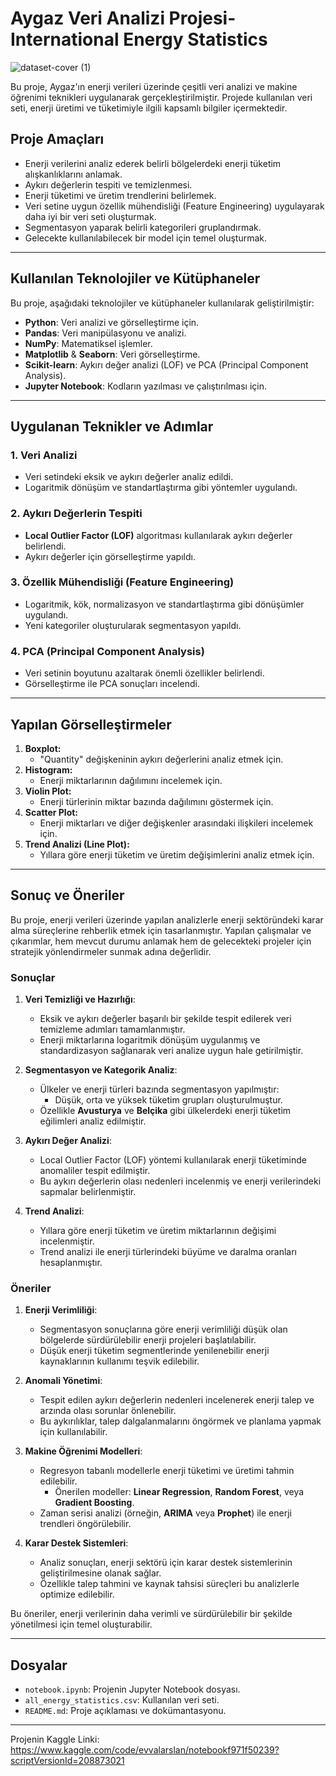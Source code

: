 # Aygaz Veri Analizi Projesi- International Energy Statistics

![dataset-cover (1)](https://github.com/user-attachments/assets/19fff067-bdd7-46bf-a49c-a12e1dabad9a)


Bu proje, Aygaz'ın enerji verileri üzerinde çeşitli veri analizi ve makine öğrenimi teknikleri uygulanarak gerçekleştirilmiştir. Projede kullanılan veri seti, enerji üretimi ve tüketimiyle ilgili kapsamlı bilgiler içermektedir.

## Proje Amaçları
- Enerji verilerini analiz ederek belirli bölgelerdeki enerji tüketim alışkanlıklarını anlamak.
- Aykırı değerlerin tespiti ve temizlenmesi.
- Enerji tüketimi ve üretim trendlerini belirlemek.
- Veri setine uygun özellik mühendisliği (Feature Engineering) uygulayarak daha iyi bir veri seti oluşturmak.
- Segmentasyon yaparak belirli kategorileri gruplandırmak.
- Gelecekte kullanılabilecek bir model için temel oluşturmak.

---

## Kullanılan Teknolojiler ve Kütüphaneler
Bu proje, aşağıdaki teknolojiler ve kütüphaneler kullanılarak geliştirilmiştir:
- **Python**: Veri analizi ve görselleştirme için.
- **Pandas**: Veri manipülasyonu ve analizi.
- **NumPy**: Matematiksel işlemler.
- **Matplotlib** & **Seaborn**: Veri görselleştirme.
- **Scikit-learn**: Aykırı değer analizi (LOF) ve PCA (Principal Component Analysis).
- **Jupyter Notebook**: Kodların yazılması ve çalıştırılması için.

---

## Uygulanan Teknikler ve Adımlar
### 1. Veri Analizi
- Veri setindeki eksik ve aykırı değerler analiz edildi.
- Logaritmik dönüşüm ve standartlaştırma gibi yöntemler uygulandı.

### 2. Aykırı Değerlerin Tespiti
- **Local Outlier Factor (LOF)** algoritması kullanılarak aykırı değerler belirlendi.
- Aykırı değerler için görselleştirme yapıldı.

### 3. Özellik Mühendisliği (Feature Engineering)
- Logaritmik, kök, normalizasyon ve standartlaştırma gibi dönüşümler uygulandı.
- Yeni kategoriler oluşturularak segmentasyon yapıldı.

### 4. PCA (Principal Component Analysis)
- Veri setinin boyutunu azaltarak önemli özellikler belirlendi.
- Görselleştirme ile PCA sonuçları incelendi.

---

## Yapılan Görselleştirmeler
1. **Boxplot:** 
   - "Quantity" değişkeninin aykırı değerlerini analiz etmek için.
2. **Histogram:** 
   - Enerji miktarlarının dağılımını incelemek için.
3. **Violin Plot:** 
   - Enerji türlerinin miktar bazında dağılımını göstermek için.
4. **Scatter Plot:** 
   - Enerji miktarları ve diğer değişkenler arasındaki ilişkileri incelemek için.
5. **Trend Analizi (Line Plot):**
   - Yıllara göre enerji tüketim ve üretim değişimlerini analiz etmek için.

---
## Sonuç ve Öneriler

Bu proje, enerji verileri üzerinde yapılan analizlerle enerji sektöründeki karar alma süreçlerine rehberlik etmek için tasarlanmıştır. Yapılan çalışmalar ve çıkarımlar, hem mevcut durumu anlamak hem de gelecekteki projeler için stratejik yönlendirmeler sunmak adına değerlidir.

### **Sonuçlar**
1. **Veri Temizliği ve Hazırlığı**:
   - Eksik ve aykırı değerler başarılı bir şekilde tespit edilerek veri temizleme adımları tamamlanmıştır.
   - Enerji miktarlarına logaritmik dönüşüm uygulanmış ve standardizasyon sağlanarak veri analize uygun hale getirilmiştir.

2. **Segmentasyon ve Kategorik Analiz**:
   - Ülkeler ve enerji türleri bazında segmentasyon yapılmıştır:
     - Düşük, orta ve yüksek tüketim grupları oluşturulmuştur.
   - Özellikle **Avusturya** ve **Belçika** gibi ülkelerdeki enerji tüketim eğilimleri analiz edilmiştir.

3. **Aykırı Değer Analizi**:
   - Local Outlier Factor (LOF) yöntemi kullanılarak enerji tüketiminde anomaliler tespit edilmiştir.
   - Bu aykırı değerlerin olası nedenleri incelenmiş ve enerji verilerindeki sapmalar belirlenmiştir.

4. **Trend Analizi**:
   - Yıllara göre enerji tüketim ve üretim miktarlarının değişimi incelenmiştir.
   - Trend analizi ile enerji türlerindeki büyüme ve daralma oranları hesaplanmıştır.

### **Öneriler**
1. **Enerji Verimliliği**:
   - Segmentasyon sonuçlarına göre enerji verimliliği düşük olan bölgelerde sürdürülebilir enerji projeleri başlatılabilir.
   - Düşük enerji tüketim segmentlerinde yenilenebilir enerji kaynaklarının kullanımı teşvik edilebilir.

2. **Anomali Yönetimi**:
   - Tespit edilen aykırı değerlerin nedenleri incelenerek enerji talep ve arzında olası sorunlar önlenebilir.
   - Bu aykırılıklar, talep dalgalanmalarını öngörmek ve planlama yapmak için kullanılabilir.

3. **Makine Öğrenimi Modelleri**:
   - Regresyon tabanlı modellerle enerji tüketimi ve üretimi tahmin edilebilir.
     - Önerilen modeller: **Linear Regression**, **Random Forest**, veya **Gradient Boosting**.
   - Zaman serisi analizi (örneğin, **ARIMA** veya **Prophet**) ile enerji trendleri öngörülebilir.

4. **Karar Destek Sistemleri**:
   - Analiz sonuçları, enerji sektörü için karar destek sistemlerinin geliştirilmesine olanak sağlar.
   - Özellikle talep tahmini ve kaynak tahsisi süreçleri bu analizlerle optimize edilebilir.

Bu öneriler, enerji verilerinin daha verimli ve sürdürülebilir bir şekilde yönetilmesi için temel oluşturabilir.


---

## Dosyalar
- `notebook.ipynb`: Projenin Jupyter Notebook dosyası.
- `all_energy_statistics.csv`: Kullanılan veri seti.
- `README.md`: Proje açıklaması ve dokümantasyonu.

---
Projenin Kaggle Linki: https://www.kaggle.com/code/evvalarslan/notebookf971f50239?scriptVersionId=208873021


